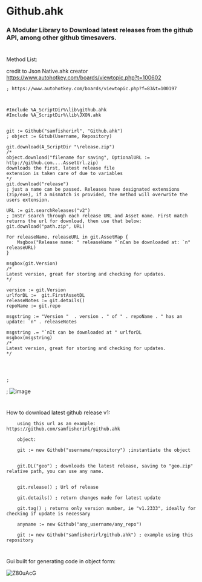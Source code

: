 <h1>Github.ahk</h1>

<h3>
A Modular Library to Download latest releases from the github API, among other github timesavers. </h3>

<p class="has-line-data" data-line-start="1" data-line-end="2">


 #

Method List:
 
credit to Json Native.ahk creator https://www.autohotkey.com/boards/viewtopic.php?t=100602

```autohotkey
; https://www.autohotkey.com/boards/viewtopic.php?f=83&t=100197



#Include %A_ScriptDir%\lib\github.ahk
#Include %A_ScriptDir%\lib\JXON.ahk 


git := Github("samfisherirl", "Github.ahk")
; object := Gitub(Username, Repository)

git.download(A_ScriptDir "\release.zip")
/*
object.download("filename for saving", OptionalURL := http://github.com....AssetUrl.zip)
downloads the first, latest release file 
extension is taken care of due to variables
*/
git.download("release")
; just a name can be passed. Releases have designated extensions (zip/exe), if a mismatch is provided, the method will overwrite the users extension. 

URL := git.searchReleases("v2")
; InStr search through each release URL and Asset name. First match returns the url for download, then use that below:
git.download("path.zip", URL)

For releaseName, releaseURL in git.AssetMap {
    Msgbox("Release name: " releaseName "`nCan be downloaded at: `n" releaseURL)
}

msgbox(git.Version)
/*
Latest version, great for storing and checking for updates.
*/

version := git.Version
urlforDL :=  git.FirstAssetDL
releaseNotes := git.details()
repoName := git.repo

msgstring := "Version "  . version . " of " . repoName . " has an update: `n" . releaseNotes

msgstring .= "`nIt can be downloaded at " urlforDL
msgbox(msgstring)
/*
Latest version, great for storing and checking for updates.
*/




;
 ```



; 
 ![image](https://user-images.githubusercontent.com/98753696/224391018-7596576e-e988-4d46-9242-33a667654ed5.png)

#

        

        
How to download latest github release v1:
        
        
        using this url as an example: https://github.com/samfisherirl/github.ahk
 
        object: 
        
        git := new Github("username/repository") ;instantiate the object


        git.DL("geo") ; downloads the latest release, saving to "geo.zip" relative path, you can use any name. 
        
        
        git.release() ; Url of release 
        
        git.details() ; return changes made for latest update

        git.tag() ; returns only version number, ie "v1.2333", ideally for checking if update is necessary
        
        anyname := new Github("any_username/any_repo") 
        
        git := new Github("samfisherirl/github.ahk") ; example using this repository

#
 
 
 
Gui built for generating code in object form:


![Z80uAcG](https://user-images.githubusercontent.com/98753696/194636178-385c2dcb-1220-474c-b3ae-a09b33c94339.png)

 

